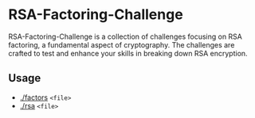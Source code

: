 # RSA-Factoring-Challenge


RSA-Factoring-Challenge is a collection of challenges focusing on RSA factoring, a fundamental aspect of cryptography. The challenges are crafted to test and enhance your skills in breaking down RSA encryption.

## Usage

- [./factors](./factors) `<file>`
- [./rsa](./rsa) `<file>`
